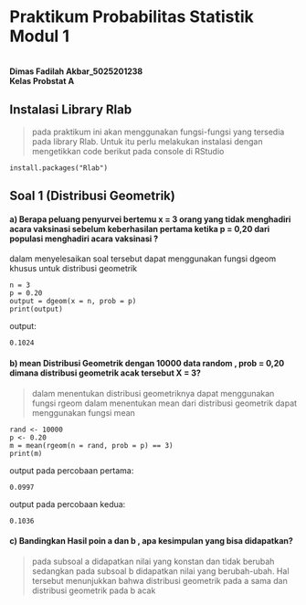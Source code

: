 # Praktikum Probabilitas Statistik Modul 1
**<br>Dimas Fadilah Akbar_5025201238**
**<br>Kelas Probstat A**

## Instalasi Library Rlab
> pada praktikum ini akan menggunakan fungsi-fungsi yang tersedia pada library Rlab. Untuk itu perlu melakukan instalasi dengan mengetikkan code berikut pada console di RStudio
```
install.packages("Rlab")
```

## Soal 1 (Distribusi Geometrik)

#### a) Berapa peluang penyurvei bertemu x = 3 orang yang tidak menghadiri acara vaksinasi  sebelum keberhasilan pertama ketika p = 0,20 dari populasi menghadiri acara vaksinasi ?
dalam menyelesaikan soal tersebut dapat menggunakan fungsi dgeom khusus untuk distribusi geometrik
```
n = 3
p = 0.20
output = dgeom(x = n, prob = p)
print(output)
```

output:
```
0.1024
```

#### b) mean Distribusi Geometrik dengan 10000 data random , prob = 0,20 dimana distribusi geometrik acak tersebut X = 3?
> dalam menentukan distribusi geometriknya dapat menggunakan fungsi rgeom 
> dalam menentukan mean dari distribusi geometrik dapat menggunakan fungsi mean
```
rand <- 10000
p <- 0.20
m = mean(rgeom(n = rand, prob = p) == 3)
print(m)
```

output pada percobaan pertama: 
```
0.0997
```

output pada percobaan kedua:
```
0.1036
```

#### c) Bandingkan Hasil poin a dan b , apa kesimpulan yang bisa didapatkan?
> pada subsoal a didapatkan nilai yang konstan dan tidak berubah sedangkan pada subsoal b didapatkan nilai yang berubah-ubah. Hal tersebut menunjukkan bahwa distribusi geometrik pada a sama dan distribusi geometrik pada b acak

